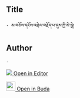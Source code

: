 ## Title
	- མ་བཅོས་དངོས་འབྲེལ་བརྗོད་པ་དུས་ཀྱི་མེ་ལྕེ།

## Author
	- 



[<img src="https://img.icons8.com/color/25/000000/edit-property.png"> Open in Editor](http://editor.openpecha.org/P003306)

[<img width="25" src="https://library.bdrc.io/icons/BUDA-small.svg"> Open in Buda](https://library.bdrc.io/show/bdr:IE0OPP003306)
